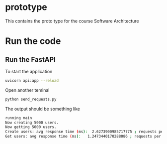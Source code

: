 # prototype
This contains the proto type for the course Software Architecture


# Run the code

## Run the FastAPI

To start the application
```bash
uvicorn api:app --reload
```

Open another teminal

```bash
python send_requests.py
```
The output should be something like
```bash
running main
Now creating 5000 users.
Now getting 5000 users.
Create users: avg response time (ms):  2.6273900985717775 ; requests per second:  380.5068684495124
Get users: avg response time (ms):   1.2473440170288086 ; requests per second:  801.3403155317231
```
